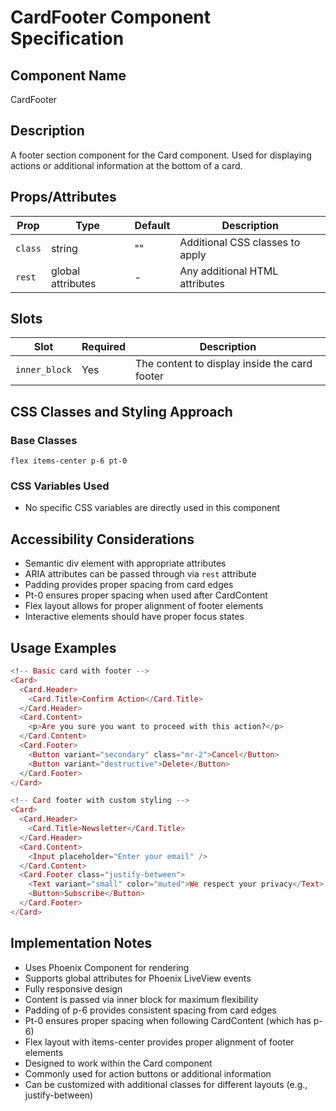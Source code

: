 # CardFooter Component Specification

## Component Name
CardFooter

## Description
A footer section component for the Card component. Used for displaying actions or additional information at the bottom of a card.

## Props/Attributes
| Prop | Type | Default | Description |
|------|------|---------|-------------|
| `class` | string | "" | Additional CSS classes to apply |
| `rest` | global attributes | - | Any additional HTML attributes |

## Slots
| Slot | Required | Description |
|------|----------|-------------|
| `inner_block` | Yes | The content to display inside the card footer |

## CSS Classes and Styling Approach
### Base Classes
```
flex items-center p-6 pt-0
```

### CSS Variables Used
- No specific CSS variables are directly used in this component

## Accessibility Considerations
- Semantic div element with appropriate attributes
- ARIA attributes can be passed through via `rest` attribute
- Padding provides proper spacing from card edges
- Pt-0 ensures proper spacing when used after CardContent
- Flex layout allows for proper alignment of footer elements
- Interactive elements should have proper focus states

## Usage Examples
```heex
<!-- Basic card with footer -->
<Card>
  <Card.Header>
    <Card.Title>Confirm Action</Card.Title>
  </Card.Header>
  <Card.Content>
    <p>Are you sure you want to proceed with this action?</p>
  </Card.Content>
  <Card.Footer>
    <Button variant="secondary" class="mr-2">Cancel</Button>
    <Button variant="destructive">Delete</Button>
  </Card.Footer>
</Card>

<!-- Card footer with custom styling -->
<Card>
  <Card.Header>
    <Card.Title>Newsletter</Card.Title>
  </Card.Header>
  <Card.Content>
    <Input placeholder="Enter your email" />
  </Card.Content>
  <Card.Footer class="justify-between">
    <Text variant="small" color="muted">We respect your privacy</Text>
    <Button>Subscribe</Button>
  </Card.Footer>
</Card>
```

## Implementation Notes
- Uses Phoenix Component for rendering
- Supports global attributes for Phoenix LiveView events
- Fully responsive design
- Content is passed via inner block for maximum flexibility
- Padding of p-6 provides consistent spacing from card edges
- Pt-0 ensures proper spacing when following CardContent (which has p-6)
- Flex layout with items-center provides proper alignment of footer elements
- Designed to work within the Card component
- Commonly used for action buttons or additional information
- Can be customized with additional classes for different layouts (e.g., justify-between)